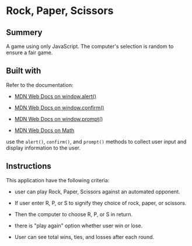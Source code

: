 # <Rock-Paper-Scissors-Game>

# Rock, Paper, Scissors

## Summery
A game using only JavaScript.
The computer's selection is random to ensure a fair game.

## Built with

Refer to the documentation:

* [MDN Web Docs on window.alert()](https://developer.mozilla.org/en-US/docs/Web/API/Window/alert)

* [MDN Web Docs on window.confirm()](https://developer.mozilla.org/en-US/docs/Web/API/Window/confirm)

* [MDN Web Docs on window.prompt()](https://developer.mozilla.org/en-US/docs/Web/API/Window/prompt)

* [MDN Web Docs on Math](https://developer.mozilla.org/en-US/docs/Web/JavaScript/Reference/Global_Objects/Math)

use the `alert()`, `confirm()`, and `prompt()` methods to collect user input and display information to the user.

## Instructions

This application have the following criteria:

* user can play Rock, Paper, Scissors against an automated opponent.

* If user enter R, P, or S to signify they choice of rock, paper, or scissors.

* Then the computer to choose R, P, or S in return.

* there is "play again" option whether user win or lose.

* User can see total wins, ties, and losses after each round.